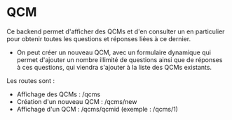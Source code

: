 # QCM

Ce backend permet d'afficher des QCMs et d'en consulter un en particulier pour obtenir toutes les questions et réponses liées à ce dernier.
- On peut créer un nouveau QCM, avec un formulaire dynamique qui permet d'ajouter un nombre illimité de questions ainsi que de réponses à ces questions, qui viendra s'ajouter à la liste des QCMs existants.

Les routes sont : 

- Affichage des QCMs : /qcms
- Création d'un nouveau QCM : /qcms/new
- Affichage d'un QCM : /qcms/qcmid (exemple : /qcms/1)

